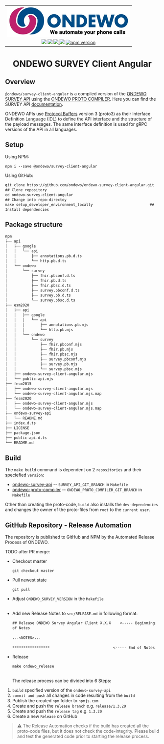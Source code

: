 <div align="center">
  <table>
    <tr>
      <td>
        <a href="https://ondewo.com/en/products/natural-language-understanding/">
            <img width="400px" src="https://raw.githubusercontent.com/ondewo/ondewo-logos/master/ondewo_we_automate_your_phone_calls.png"/>
        </a>
      </td>
    </tr>
    <tr>
       <td align="center">
          <a href="https://www.linkedin.com/company/ondewo "><img width="40px" src="https://cdn-icons-png.flaticon.com/512/3536/3536505.png"></a>
          <a href="https://www.facebook.com/ondewo"><img width="40px" src="https://cdn-icons-png.flaticon.com/512/733/733547.png"></a>
          <a href="https://twitter.com/ondewo"><img width="40px" src="https://cdn-icons-png.flaticon.com/512/733/733579.png"> </a>
          <a href="https://www.instagram.com/ondewo.ai/"><img width="40px" src="https://cdn-icons-png.flaticon.com/512/174/174855.png"></a>
          <a href="https://badge.fury.io/js/%40ondewo%2Fsurvey-client-angular"><img src="https://badge.fury.io/js/%40ondewo%2Fsurvey-client-angular.svg" alt="npm version" height="32"></a>
       </td>
    </tr>
  </table>
  <h1 align="center">
    ONDEWO SURVEY Client Angular
  </h1>
</div>

## Overview

`@ondewo/survey-client-angular` is a compiled version of the [ONDEWO SURVEY API](https://github.com/ondewo/ondewo-survey-api) using the [ONDEWO PROTO COMPILER](https://github.com/ondewo/ondewo-proto-compiler). Here you can find the SURVEY API [documentation](https://ondewo.github.io).

ONDEWO APIs use [Protocol Buffers](https://github.com/google/protobuf) version 3 (proto3) as their Interface Definition Language (IDL) to define the API interface and the structure of the payload messages. The same interface definition is used for gRPC versions of the API in all languages.

## Setup

Using NPM:

```shell
npm i --save @ondewo/survey-client-angular
```

Using GitHub:

```shell
git clone https://github.com/ondewo/ondewo-survey-client-angular.git ## Clone repository
cd ondewo-survey-client-angular                                      ## Change into repo-directoy
make setup_developer_environment_locally                          ## Install dependencies
```

## Package structure

```
npm
├── api
│   ├── google
│   │   └── api
│   │       ├── annotations.pb.d.ts
│   │       └── http.pb.d.ts
│   └── ondewo
│       └── survey
│           ├── fhir.pbconf.d.ts
│           ├── fhir.pb.d.ts
│           ├── fhir.pbsc.d.ts
│           ├── survey.pbconf.d.ts
│           ├── survey.pb.d.ts
│           └── survey.pbsc.d.ts
├── esm2020
│   ├── api
│   │   ├── google
│   │   │   └── api
│   │   │       ├── annotations.pb.mjs
│   │   │       └── http.pb.mjs
│   │   └── ondewo
│   │       └── survey
│   │           ├── fhir.pbconf.mjs
│   │           ├── fhir.pb.mjs
│   │           ├── fhir.pbsc.mjs
│   │           ├── survey.pbconf.mjs
│   │           ├── survey.pb.mjs
│   │           └── survey.pbsc.mjs
│   ├── ondewo-survey-client-angular.mjs
│   └── public-api.mjs
├── fesm2015
│   ├── ondewo-survey-client-angular.mjs
│   └── ondewo-survey-client-angular.mjs.map
├── fesm2020
│   ├── ondewo-survey-client-angular.mjs
│   └── ondewo-survey-client-angular.mjs.map
├── ondewo-survey-api
│   └── README.md
├── index.d.ts
├── LICENSE
├── package.json
├── public-api.d.ts
└── README.md
```

[comment]: <> (START OF GITHUB README)

## Build

The `make build` command is dependent on 2 `repositories` and their speciefied `version`:

- [ondewo-survey-api](https://github.com/ondewo/ondewo-survey-api) -- `SURVEY_API_GIT_BRANCH` in `Makefile`
- [ondewo-proto-compiler](https://github.com/ondewo/ondewo-proto-compiler) -- `ONDEWO_PROTO_COMPILER_GIT_BRANCH` in `Makefile`

Other than creating the proto-code, `build` also installs the `dev-dependencies` and changes the owner of the proto-files from `root` to the `current user`.

## GitHub Repository - Release Automation

The repository is published to GitHub and NPM by the Automated Release Process of ONDEWO.

TODO after PR merge:

- Checkout master
  ```shell
  git checkout master
  ```
- Pull newest state
  ```shell
  git pull
  ```
- Adjust `ONDEWO_SURVEY_VERSION` in the `Makefile` <br><br>
- Add new Release Notes to `src/RELEASE.md` in following format:

  ```
  ## Release ONDEWO Survey Angular Client X.X.X    <----- Beginning of Notes

  ...<NOTES>...

  *****************                             <----- End of Notes
  ```

- Release
  ```shell
  make ondewo_release
  ```
  <br>
  The release process can be divided into 6 Steps:

1. `build` specified version of the `ondewo-survey-api`
2. `commit and push` all changes in code resulting from the `build`
3. Publish the created `npm` folder to `npmjs.com`
4. Create and push the `release branch` e.g. `release/1.3.20`
5. Create and push the `release tag` e.g. `1.3.20`
6. Create a new `Release` on GitHub

> :warning: The Release Automation checks if the build has created all the proto-code files, but it does not check the code-integrity. Please build and test the generated code prior to starting the release process.

[comment]: <> (END OF GITHUB README)
